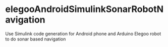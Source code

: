 # elegooAndroidSimulinkSonarRobotNavigation
Use Simulink code generation for Android phone and Arduino Elegoo robot to do sonar based navigation

